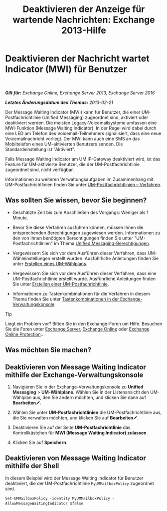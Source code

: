 ﻿---
title: 'Deaktivieren der Anzeige für wartende Nachrichten: Exchange 2013-Hilfe'
TOCTitle: Deaktivieren der Nachricht wartet Indicator (MWI) für Benutzer
ms:assetid: 51cd6dc4-11d1-4eb9-a6c6-1965fcd24267
ms:mtpsurl: https://technet.microsoft.com/de-de/library/JJ673525(v=EXCHG.150)
ms:contentKeyID: 50554821
ms.date: 05/23/2018
mtps_version: v=EXCHG.150
ms.translationtype: MT
---

# Deaktivieren der Nachricht wartet Indicator (MWI) für Benutzer

 

_**Gilt für:** Exchange Online, Exchange Server 2013, Exchange Server 2016_

_**Letztes Änderungsdatum des Themas:** 2013-02-21_

Der Message Waiting Indicator (MWI) kann für Benutzer, die einer UM-Postfachrichtlinie (Unified Messaging) zugeordnet sind, aktiviert oder deaktiviert werden. Die meisten Legacy-Voicemailsysteme umfassen eine MWI-Funktion (Message Waiting Indicator). In der Regel wird dabei durch eine LED am Telefon des Voicemail-Teilnehmers signalisiert, dass eine neue Voicemailnachricht vorliegt. Der MWI kann auch eine SMS an das Mobiltelefon eines UM-aktivierten Benutzers senden. Die Standardeinstellung ist "Aktiviert".

Falls Message Waiting Indicator am UM IP-Gateway deaktiviert wird, ist das Feature für UM-aktivierte Benutzer, die der UM-Postfachrichtlinie zugeordnet sind, nicht verfügbar.

Informationen zu weiteren Verwaltungsaufgaben im Zusammenhang mit UM-Postfachrichtlinien finden Sie unter [UM-Postfachrichtlinien – Verfahren](https://review.docs.microsoft.com/de-de/exchange/voice-mail-unified-messaging/set-up-voice-mail/um-mailbox-policy-procedures).

## Was sollten Sie wissen, bevor Sie beginnen?

  - Geschätzte Zeit bis zum Abschließen des Vorgangs: Weniger als 1 Minute.

  - Bevor Sie diese Verfahren ausführen können, müssen Ihnen die entsprechenden Berechtigungen zugewiesen werden. Informationen zu den von Ihnen benötigten Berechtigungen finden Sie unter "UM-Postfachrichtlinien" im Thema [Unified Messaging-Berechtigungen](unified-messaging-permissions-exchange-2013-help.md).

  - Vergewissern Sie sich vor dem Ausführen dieser Verfahren, dass UM-Wähleinstellungen erstellt wurden. Ausführliche Anleitungen finden Sie unter [Erstellen eines UM-Wählplans](https://review.docs.microsoft.com/de-de/exchange/voice-mail-unified-messaging/connect-voice-mail-system/create-um-dial-plan).

  - Vergewissern Sie sich vor dem Ausführen dieser Verfahren, dass eine UM-Postfachrichtlinie erstellt wurde. Ausführliche Anleitungen finden Sie unter [Erstellen einer UM-Postfachrichtlinie](https://review.docs.microsoft.com/de-de/exchange/voice-mail-unified-messaging/set-up-voice-mail/create-um-mailbox-policy).

  - Informationen zu Tastenkombinationen für die Verfahren in diesem Thema finden Sie unter [Tastenkombinationen in der Exchange-Verwaltungskonsole](keyboard-shortcuts-in-the-exchange-admin-center-exchange-online-protection-help.md).


> [!TIP]
> Liegt ein Problem vor? Bitten Sie in den Exchange-Foren um Hilfe. Besuchen Sie die Foren unter <A href="https://go.microsoft.com/fwlink/p/?linkid=60612">Exchange Server</A>, <A href="https://go.microsoft.com/fwlink/p/?linkid=267542">Exchange Online</A> oder <A href="https://go.microsoft.com/fwlink/p/?linkid=285351">Exchange Online Protection</A>..



## Was möchten Sie machen?

## Deaktivieren von Message Waiting Indicator mithilfe der Exchange-Verwaltungskonsole

1.  Navigieren Sie in der Exchange-Verwaltungskonsole zu **Unified Messaging** \> **UM-Wählpläne**. Wählen Sie in der Listenansicht den UM-Wählplan aus, den Sie ändern möchten, und klicken Sie dann auf **Bearbeiten**![Bearbeitungssymbol](images/Bb124582.6f53ccb2-1f13-4c02-bea0-30690e6ea71d(EXCHG.150).gif "Bearbeitungssymbol").

2.  Wählen Sie unter **UM-Postfachrichtlinien** die UM-Postfachrichtlinie aus, die Sie verwalten möchten, und klicken Sie auf **Bearbeiten**![Bearbeitungssymbol](images/Bb124582.6f53ccb2-1f13-4c02-bea0-30690e6ea71d(EXCHG.150).gif "Bearbeitungssymbol").

3.  Deaktivieren Sie auf der Seite **UM-Postfachrichtlinie** das Kontrollkästchen für **MWI (Message Waiting Indicator) zulassen**.

4.  Klicken Sie auf **Speichern**.

## Deaktivieren von Message Waiting Indicator mithilfe der Shell

In diesem Beispiel wird der Message Waiting Indicator für Benutzer deaktiviert, die der UM-Postfachrichtlinie `MyUMMailboxPolicy` zugeordnet sind.

    Set-UMMailboxPolicy -identity MyUMMailboxPolicy -AllowMessageWaitingIndicator $false

